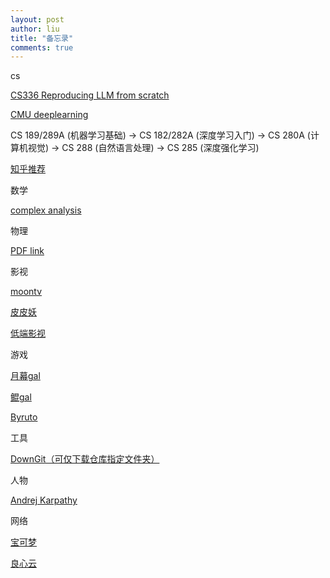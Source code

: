 ```yaml
---
layout: post
author: liu
title: "备忘录"
comments: true
---
```

cs

[CS336 Reproducing LLM from scratch](https://www.heywhale.com/mw/project/689709e023583639fc675b5c)

[CMU deeplearning](http://deeplearning.cs.cmu.edu/)

CS 189/289A (机器学习基础) -> CS 182/282A (深度学习入门)
                               -> CS 280A (计算机视觉)
                               -> CS 288 (自然语言处理)
                               -> CS 285 (深度强化学习)


[知乎推荐](https://www.zhihu.com/question/38300204/answer/1962906886551635837?share_code=6lPYWkZP6m5P&utm_psn=1963544692269482016)

数学

[complex analysis](https://zhangshenxing.github.io/teaching/%E5%A4%8D%E5%8F%98%E5%87%BD%E6%95%B0%E4%B8%8E%E7%A7%AF%E5%88%86%E5%8F%98%E6%8D%A2/chapter/main.pdf)

物理

[PDF link](http://down.wlwkw.cn:8888/)


影视

[moontv](https://moontv0.ctfedu.qzz.io/)

[皮皮妖](https://www.pipiyao.cc/)

[低端影视](https://ddys.pro/)

游戏

[月幕gal](https://www.ymgal.games/rank)

[鲲gal](https://www.kungal.com/)

[Byruto](https://byrutgame.org/)

工具

[DownGit（可仅下载仓库指定文件夹）](https://downgit.github.io/)

人物

[Andrej Karpathy](https://karpathy.ai/)

网络

[宝可梦](https://baokemeng.bid/)

[良心云](https://xn--9kqz23b19z.com/)
